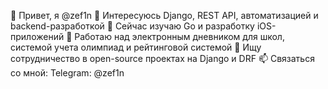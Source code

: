 👋 Привет, я @zef1n
👀 Интересуюсь Django, REST API, автоматизацией и backend-разработкой
🌱 Сейчас изучаю Go и разработку iOS-приложений
💼 Работаю над электронным дневником для школ, системой учета олимпиад и рейтинговой системой
💞️ Ищу сотрудничество в open-source проектах на Django и DRF
📫 Связаться со мной: 
    Telegram: @zef1n
